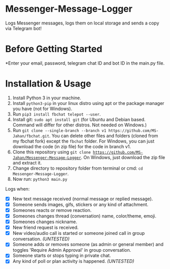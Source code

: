 # Messenger-Message-Logger
Logs Messenger messages, logs them on local storage and sends a copy via Telegram bot!

# Before Getting Started
*Enter your email, password, telegram chat ID and bot ID in the main.py file. 

# Installation & Usage
1. Install Python 3 in your machine.
2. Install <code>python3-pip</code> in your linux distro using apt or the package manager you have (not for Windows).
3. Run <code>pip3 install fbchat telepot --user</code>.
4. Install git: <code>sudo apt install git</code> (for Ubuntu and Debian based. Command will differ for other distros. Not needed on Windows.)
5. Run `git clone --single-branch --branch v1 https://github.com/MS-Jahan/fbchat.git`. You can delete other files and folders (cloned from my fbchat fork) except the `fbchat` folder. For Windows, you can just download the code (in zip file) for the code in branch v1.
6. Clone this repository using <code>git clone https://github.com/MS-Jahan/Messenger-Message-Logger</code>. On Windows, just download the zip file and extract it.
7. Change directory to repository folder from terminal or cmd: <code>cd Messenger-Message-Logger</code>.
8. Now run: <code>python3 main.py</code>


Logs when:
- [x] New text message received (normal message or replied message).
- [x] Someone sends images, gifs, stickers or any kind of attachment.
- [x] Someones reacts or remove reaction.
- [x] Someones changes thread (conversation) name, color/theme, emoji.
- [x] Someones changes nickname.
- [x] New friend request is received.
- [x] New video/audio call is started or someone joined call in group conversation. <i>(UNTESTED)</i>
- [x] Someone adds or removes someone (as admin or general member) and toggles 'Require Admin Approval' in group conversation.
- [x] Someone starts or stops typing in private chat.
- [x] Any kind of poll or plan activity is happened. <i>(UNTESTED)</i>
